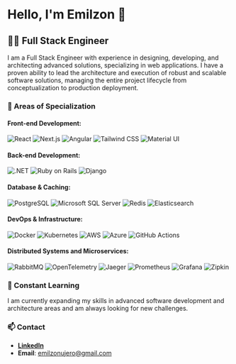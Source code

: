 # Hello, I'm Emilzon 👋

## 👨‍💻 Full Stack Engineer

I am a Full Stack Engineer with experience in designing, developing, and architecting advanced solutions, specializing in web applications. I have a proven ability to lead the architecture and execution of robust and scalable software solutions, managing the entire project lifecycle from conceptualization to production deployment.

### 🚀 Areas of Specialization

#### Front-end Development:
![React](https://img.shields.io/badge/-React-61DAFB?style=for-the-badge&logo=react&logoColor=white)
![Next.js](https://img.shields.io/badge/-Next.js-000000?style=for-the-badge&logo=nextdotjs&logoColor=white)
![Angular](https://img.shields.io/badge/-Angular-DD0031?style=for-the-badge&logo=angular&logoColor=white)
![Tailwind CSS](https://img.shields.io/badge/-Tailwind_CSS-06B6D4?style=for-the-badge&logo=tailwindcss&logoColor=white)
![Material UI](https://img.shields.io/badge/-Material_UI-0081CB?style=for-the-badge&logo=materialui&logoColor=white)

#### Back-end Development:
![.NET](https://img.shields.io/badge/-.NET-512BD4?style=for-the-badge&logo=dotnet&logoColor=white)
![Ruby on Rails](https://img.shields.io/badge/-Ruby_on_Rails-CC0000?style=for-the-badge&logo=rubyonrails&logoColor=white)
![Django](https://img.shields.io/badge/-Django-092E20?style=for-the-badge&logo=django&logoColor=white)

#### Database & Caching:
![PostgreSQL](https://img.shields.io/badge/-PostgreSQL-316192?style=for-the-badge&logo=postgresql&logoColor=white)
![Microsoft SQL Server](https://img.shields.io/badge/-Microsoft_SQL_Server-CC2927?style=for-the-badge&logo=microsoftsqlserver&logoColor=white)
![Redis](https://img.shields.io/badge/-Redis-DC382D?style=for-the-badge&logo=redis&logoColor=white)
![Elasticsearch](https://img.shields.io/badge/-Elasticsearch-005571?style=for-the-badge&logo=elasticsearch&logoColor=white)

#### DevOps & Infrastructure:
![Docker](https://img.shields.io/badge/-Docker-2496ED?style=for-the-badge&logo=docker&logoColor=white)
![Kubernetes](https://img.shields.io/badge/-Kubernetes-326CE5?style=for-the-badge&logo=kubernetes&logoColor=white)
![AWS](https://img.shields.io/badge/-AWS-232F3E?style=for-the-badge&logo=amazonaws&logoColor=white)
![Azure](https://img.shields.io/badge/-Azure-0078D4?style=for-the-badge&logo=microsoftazure&logoColor=white)
![GitHub Actions](https://img.shields.io/badge/-GitHub_Actions-2088FF?style=for-the-badge&logo=githubactions&logoColor=white)

#### Distributed Systems and Microservices:
![RabbitMQ](https://img.shields.io/badge/-RabbitMQ-FF6600?style=for-the-badge&logo=rabbitmq&logoColor=white)
![OpenTelemetry](https://img.shields.io/badge/-OpenTelemetry-000000?style=for-the-badge&logo=opentelemetry&logoColor=white)
![Jaeger](https://img.shields.io/badge/-Jaeger-3B0083?style=for-the-badge&logo=jaeger&logoColor=white)
![Prometheus](https://img.shields.io/badge/-Prometheus-E6522C?style=for-the-badge&logo=prometheus&logoColor=white)
![Grafana](https://img.shields.io/badge/-Grafana-F46800?style=for-the-badge&logo=grafana&logoColor=white)
![Zipkin](https://img.shields.io/badge/-Zipkin-5E2750?style=for-the-badge&logo=apache&logoColor=white)

### 🌱 Constant Learning

I am currently expanding my skills in advanced software development and architecture areas and am always looking for new challenges.

### 📫 Contact

- **[LinkedIn](https://www.linkedin.com/in/emilzon-jeronimo-8651ab209/)**
- **Email**: emilzonujero@gmail.com
